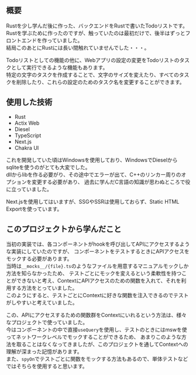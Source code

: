 ## 概要

Rustを少し学んだ後に作った、バックエンドをRustで書いたTodoリストです。  
Rustを学ぶために作ったのですが、触っていたのは最初だけで、後半はずっとフロントエンドを作っていました。  
結局このあとにRustには長い間触れていませんでした・・・。

Todoリストとしての機能の他に、Webアプリの設定の変更をTodoリストのタスクとして実行できるような機能もあります。  
特定の文字のタスクを作成することで、文字のサイズを変えたり、すべてのタスクを削除したり、これらの設定のためのタスク名を変更することができます。  

## 使用した技術

- Rust
- Actix Web
- Diesel
- TypeScript
- Next.js
- Chakra UI

これを開発していた頃はWindowsを使用しており、WindowsでDieselからsqliteを使うのがとても大変でした。  
dllからlibを作る必要がり、その途中でエラーが出て、C++のリンカー周りのオプションを変更する必要があり、
過去に学んだC言語の知識が思わぬところで役に立っていました。  

Next.jsを使用してはいますが、SSGやSSRは使用しておらず、Static HTML Exportを使っています。  

## このプロジェクトから学んだこと

当初の実装では、各コンポーネントがhookを呼び出してAPIにアクセスするような実装にしていたのですが、
コンポーネントをテストするときにAPIアクセスをモックする必要があります。  
当時は`__mocks__/{file}.ts`のようなファイルを用意するマニュアルモックしか方法を知らなかったため、
テストごとにモックを変えるという柔軟性を持つことができないと考え、ContextにAPIアクセスのための関数を入れて、それを利用する方法をとっていました。  
このようにすると、テストごとにContextに好きな関数を注入できるのでテストがしやすいと考えていました。  

この、APIにアクセスするための関数群をContextにいれるという方法は、様々なプロジェクトで使っていました。  
今はコンポーネントの中で直接`useQuery`を使用し、テストのときにはmswを使ってネットワークレベルでモックすることができるため、
あまりこのような方法を取ることはなくなってきましたが、このプロジェクトを通してContextへの理解が深まった記憶があります。  
また、`spyOn`でテストごとに関数をモックする方法もあるので、単体テストなどではそちらを使用すると思います。
